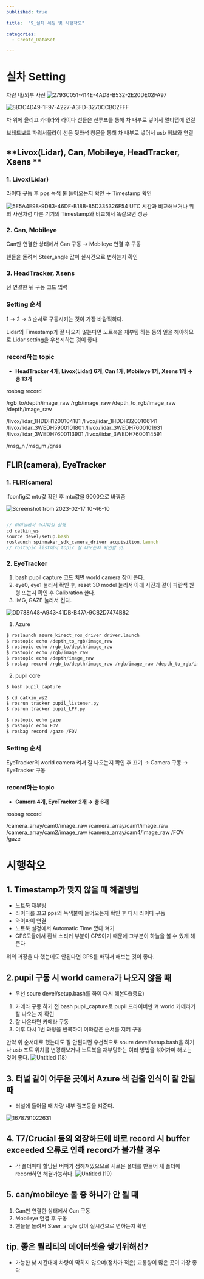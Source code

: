 ```yaml
---
published: true

title:  "9_실차 세팅 및 시행착오"

categories: 
  - Create_DataSet

---
```


# 실차 Setting 
차량 내/외부 사진
![2793C051-414E-4AD8-B532-2E20DE02FA97](https://github.com/johook/Data-Synchronization/assets/116954375/f3244b20-c281-4787-8d9a-1887a5c0223d) 

![8B3C4D49-1F97-4227-A3FD-3270CCBC2FFF](https://github.com/johook/Data-Synchronization/assets/116954375/c30ab53f-a9c6-477d-9c49-a07a830cc1f3)

차 위에 올리고 카메라와 라이다 선들은 선루프를 통해 차 내부로 넣어서 멀티탭에 연결

브레드보드 파워서플라이 선은 뒷좌석 창문을 통해 차 내부로 넣어서 usb 허브와 연결


## **Livox(Lidar), Can, Mobileye, HeadTracker, Xsens **

### 1. Livox(Lidar)

라이다 구동 후 pps 녹색 불 들어오는지 확인 → Timestamp 확인

![5E5A4E98-9D83-46DF-B18B-85D335326F54](https://github.com/johook/Data-Synchronization/assets/116954375/4c2077db-0d2f-4817-a814-9f6e5eb5bf87)
UTC 시간과 비교해보거나 위의 사진처럼 다른 기기의 Timestamp와 비교해서 똑같으면 성공

### 2. Can, Mobileye

Can만 연결한 상태에서 Can 구동 → Mobileye 연결 후 구동

핸들을 돌려서 Steer_angle 값이 실시간으로 변하는지 확인

### 3. HeadTracker, Xsens

선 연결한 뒤 구동 코드 입력

### Setting 순서

1 → 2 → 3 순서로 구동시키는 것이 가장 바람직하다.

Lidar의 Timestamp가 잘 나오지 않는다면 노트북을 재부팅 하는 등의 일을 해야하므로 Lidar setting을 우선시하는 것이 좋다.

### record하는 topic

-   **HeadTracker 4개, Livox(Lidar) 6개, Can 1개, Mobileye 1개, Xsens 1개 → 총 13개**

rosbag record

/rgb_to/depth/image_raw /rgb/image_raw /depth_to_rgb/image_raw /depth/image_raw

/livox/lidar_1HDDH1200104181 /livox/lidar_1HDDH3200106141 /livox/lidar_3WEDH5900101801 /livox/lidar_3WEDH7600101631 /livox/lidar_3WEDH7600113901 /livox/lidar_3WEDH7600114591

/msg_n /msg_m /gnss


## FLIR(camera), EyeTracker

### 1. FLIR(camera)

ifconfig로 mtu값 확인 후 mtu값을 9000으로 바꿔줌

![Screenshot from 2023-02-17 10-46-10](https://github.com/johook/Data-Synchronization/assets/116954375/20ce1899-420e-4b48-95a9-0bb66575da8c)

```jsx

// 터미널에서 런치파일 실행
cd catkin_ws
source devel/setup.bash
roslaunch spinnaker_sdk_camera_driver acquisition.launch
// rostopic list에서 topic 잘 나오는지 확인할 것.

```

### 2. EyeTracker

1.  bash pupil capture 코드 치면 world camera 창이 뜬다.
2.  eye0, eye1 눌러서 확인 후, reset 3D model 눌러서 아래 사진과 같이 파란색 원형 뜨는지 확인 후 Calibration 한다.
3.  IMG, GAZE 눌러서 켠다.

![DD788A48-A943-41DB-B47A-9CB2D7474B82](https://github.com/johook/Data-Synchronization/assets/116954375/127c9b93-0b4c-47bc-bb95-4a7ce919cf9e)

1.  Azure

```python
$ roslaunch azure_kinect_ros_driver driver.launch
$ rostopic echo /depth_to_rgb/image_raw
$ rostopic echo /rgb_to/depth/image_raw
$ rostopic echo /rgb/image_raw
$ rostopic echo /depth/image_raw
$ rosbag record /rgb_to/depth/image_raw /rgb/image_raw /depth_to_rgb/image_raw /depth/image_raw

```

2.  pupil core

```python
$ bash pupil_capture

$ cd catkin_ws2
$ rosrun tracker pupil_listener.py
$ rosrun tracker pupil_LPF.py

$ rostopic echo gaze
$ rostopic echo FOV
$ rosbag record /gaze /FOV

```

### Setting 순서

EyeTracker의 world camera 켜서 잘 나오는지 확인 후 끄기 → Camera 구동 → EyeTracker 구동

### record하는 topic

-   **Camera 4개, EyeTracker 2개 → 총 6개**

rosbag record

/camera_array/cam0/image_raw /camera_array/cam1/image_raw /camera_array/cam2/image_raw /camera_array/cam4/image_raw /FOV /gaze

# 시행착오
## 1. Timestamp가 맞지 않을 때 해결방법

-   노트북 재부팅
-   라이다를 끄고 pps의 녹색불이 들어오는지 확인 후 다시 라이다 구동
-   와이파이 연결
-   노트북 설정에서 Automatic Time 껐다 켜기
-   GPS모듈에서 흰색 스티커 부분이 GPS이기 때문에 그부분이 하늘을 볼 수 있게 해준다

위의 과정을 다 했는데도 안된다면 GPS를 바꿔서 해보는 것이 좋다.

## 2.pupil 구동 시 world camera가 나오지 않을 때

-   우선 soure devel/setup.bash를 하여 다시 해본다!(중요)

1.  카메라 구동 하기 전 bash pupil_capture로 pupil 드라이버만 켜 world 카메라가 잘 나오는 지 확인
2.  잘 나온다면 카메라 구동
3.  이후 다시 1번 과정을 반복하여 이와같은 순서를 지켜 구동

만약 위 순서대로 했는대도 잘 안된다면 우선적으로 soure devel/setup.bash을 하거나 usb 포트 위치를 변경해보거나 노트북을 재부팅하는 여러 방법을 섞어가며 해보는 것이 좋다.
![Untitled (18)](https://github.com/johook/Data-Synchronization/assets/116954375/0d8c8080-4d93-4af7-b8af-7680de65451e)

## 3. 터널 같이 어두운 곳에서 Azure 색 검출 인식이 잘 안될 때

-   터널에 들어올 때 차량 내부 램프등을 켜준다.

![1678791022631](https://github.com/johook/Data-Synchronization/assets/116954375/2a9382ff-4fa2-42e7-b8e9-be047bba5c35)

## 4. T7/Crucial 등의 외장하드에 바로 record 시 buffer exceeded 오류로 인해 record가 불가할 경우

-   각 폴더마다 할당된 버퍼가 정해져있으므로 새로운 폴더를 만들어 새 폴더에 record하면 해결가능하다.
![Untitled (19)](https://github.com/johook/Data-Synchronization/assets/116954375/cb309863-2062-4a05-b84a-3b4c0ed4fab0)

## 5. can/mobileye 둘 중 하나가 안 될 때

1.  Can만 연결한 상태에서 Can 구동
2.  Mobileye 연결 후 구동
3.  핸들을 돌려서 Steer_angle 값이 실시간으로 변하는지 확인

## tip. 좋은 퀄리티의 데이터셋을 쌓기위해선?

-   가능한 낮 시간대에 차량이 막히지 않으며(정차가 적은) 교통량이 많은 곳이 가장 좋다
